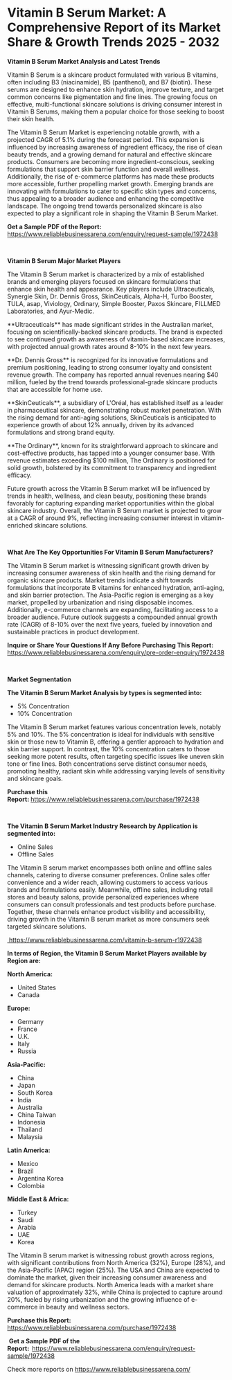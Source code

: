 <p><h1>Vitamin B Serum Market: A Comprehensive Report of its Market Share & Growth Trends 2025 - 2032</h1></p><p><strong>Vitamin B Serum Market Analysis and Latest Trends</strong></p>
<p><p>Vitamin B Serum is a skincare product formulated with various B vitamins, often including B3 (niacinamide), B5 (panthenol), and B7 (biotin). These serums are designed to enhance skin hydration, improve texture, and target common concerns like pigmentation and fine lines. The growing focus on effective, multi-functional skincare solutions is driving consumer interest in Vitamin B Serums, making them a popular choice for those seeking to boost their skin health.</p><p>The Vitamin B Serum Market is experiencing notable growth, with a projected CAGR of 5.1% during the forecast period. This expansion is influenced by increasing awareness of ingredient efficacy, the rise of clean beauty trends, and a growing demand for natural and effective skincare products. Consumers are becoming more ingredient-conscious, seeking formulations that support skin barrier function and overall wellness. Additionally, the rise of e-commerce platforms has made these products more accessible, further propelling market growth. Emerging brands are innovating with formulations to cater to specific skin types and concerns, thus appealing to a broader audience and enhancing the competitive landscape. The ongoing trend towards personalized skincare is also expected to play a significant role in shaping the Vitamin B Serum Market.</p></p>
<p><strong>Get a Sample PDF of the Report:&nbsp;</strong> <a href="https://www.reliablebusinessarena.com/enquiry/request-sample/1972438?utm_campaign=2329&utm_medium=2&utm_source=Github&utm_content=ia&utm_term=08022025&utm_id=vitamin-b-serum">https://www.reliablebusinessarena.com/enquiry/request-sample/1972438</a></p>
<p>&nbsp;</p>
<p><strong>Vitamin B Serum Major Market Players</strong></p>
<p><p>The Vitamin B Serum market is characterized by a mix of established brands and emerging players focused on skincare formulations that enhance skin health and appearance. Key players include Ultraceuticals, Synergie Skin, Dr. Dennis Gross, SkinCeuticals, Alpha-H, Turbo Booster, TULA, asap, Viviology, Ordinary, Simple Booster, Paxos Skincare, FILLMED Laboratories, and Ayur-Medic.</p><p>**Ultraceuticals** has made significant strides in the Australian market, focusing on scientifically-backed skincare products. The brand is expected to see continued growth as awareness of vitamin-based skincare increases, with projected annual growth rates around 8-10% in the next few years.</p><p>**Dr. Dennis Gross** is recognized for its innovative formulations and premium positioning, leading to strong consumer loyalty and consistent revenue growth. The company has reported annual revenues nearing $40 million, fueled by the trend towards professional-grade skincare products that are accessible for home use.</p><p>**SkinCeuticals**, a subsidiary of L'Oréal, has established itself as a leader in pharmaceutical skincare, demonstrating robust market penetration. With the rising demand for anti-aging solutions, SkinCeuticals is anticipated to experience growth of about 12% annually, driven by its advanced formulations and strong brand equity.</p><p>**The Ordinary**, known for its straightforward approach to skincare and cost-effective products, has tapped into a younger consumer base. With revenue estimates exceeding $100 million, The Ordinary is positioned for solid growth, bolstered by its commitment to transparency and ingredient efficacy.</p><p>Future growth across the Vitamin B Serum market will be influenced by trends in health, wellness, and clean beauty, positioning these brands favorably for capturing expanding market opportunities within the global skincare industry. Overall, the Vitamin B Serum market is projected to grow at a CAGR of around 9%, reflecting increasing consumer interest in vitamin-enriched skincare solutions.</p></p>
<p>&nbsp;</p>
<p><strong>What Are The Key Opportunities For Vitamin B Serum Manufacturers?</strong></p>
<p><p>The Vitamin B Serum market is witnessing significant growth driven by increasing consumer awareness of skin health and the rising demand for organic skincare products. Market trends indicate a shift towards formulations that incorporate B vitamins for enhanced hydration, anti-aging, and skin barrier protection. The Asia-Pacific region is emerging as a key market, propelled by urbanization and rising disposable incomes. Additionally, e-commerce channels are expanding, facilitating access to a broader audience. Future outlook suggests a compounded annual growth rate (CAGR) of 8-10% over the next five years, fueled by innovation and sustainable practices in product development.</p></p>
<p><strong>Inquire or Share Your Questions If Any Before Purchasing This Report:</strong> <a href="https://www.reliablebusinessarena.com/enquiry/pre-order-enquiry/1972438?utm_campaign=2329&utm_medium=2&utm_source=Github&utm_content=ia&utm_term=08022025&utm_id=vitamin-b-serum">https://www.reliablebusinessarena.com/enquiry/pre-order-enquiry/1972438</a></p>
<p>&nbsp;</p>
<p><strong>Market Segmentation</strong></p>
<p><strong>The Vitamin B Serum Market Analysis by types is segmented into:</strong></p>
<p><ul><li>5% Concentration</li><li>10% Concentration</li></ul></p>
<p><p>The Vitamin B Serum market features various concentration levels, notably 5% and 10%. The 5% concentration is ideal for individuals with sensitive skin or those new to Vitamin B, offering a gentler approach to hydration and skin barrier support. In contrast, the 10% concentration caters to those seeking more potent results, often targeting specific issues like uneven skin tone or fine lines. Both concentrations serve distinct consumer needs, promoting healthy, radiant skin while addressing varying levels of sensitivity and skincare goals.</p></p>
<p><strong>Purchase this Report:&nbsp;</strong><a href="https://www.reliablebusinessarena.com/purchase/1972438?utm_campaign=2329&utm_medium=2&utm_source=Github&utm_content=ia&utm_term=08022025&utm_id=vitamin-b-serum">https://www.reliablebusinessarena.com/purchase/1972438</a></p>
<p>&nbsp;</p>
<p><strong>The Vitamin B Serum Market Industry Research by Application is segmented into:</strong></p>
<p><ul><li>Online Sales</li><li>Offline Sales</li></ul></p>
<p><p>The Vitamin B serum market encompasses both online and offline sales channels, catering to diverse consumer preferences. Online sales offer convenience and a wider reach, allowing customers to access various brands and formulations easily. Meanwhile, offline sales, including retail stores and beauty salons, provide personalized experiences where consumers can consult professionals and test products before purchase. Together, these channels enhance product visibility and accessibility, driving growth in the Vitamin B serum market as more consumers seek targeted skincare solutions.</p></p>
<p><a href="https://www.reliablebusinessarena.com/vitamin-b-serum-r1972438?utm_campaign=2329&utm_medium=2&utm_source=Github&utm_content=ia&utm_term=08022025&utm_id=vitamin-b-serum">&nbsp;https://www.reliablebusinessarena.com/vitamin-b-serum-r1972438</a></p>
<p><strong>In terms of Region, the Vitamin B Serum Market Players available by Region are:</strong></p>
<p>
    <p> <strong> North America: </strong>
        <ul>
            <li>United States</li>
            <li>Canada</li>
        </ul>
        </p> 
    <p> <strong> Europe: </strong>
        <ul>
            <li>Germany</li>
            <li>France</li>
            <li>U.K.</li>
            <li>Italy</li>
            <li>Russia</li>
        </ul>
        </p> 
    <p> <strong> Asia-Pacific: </strong>
        <ul>
            <li>China</li>
            <li>Japan</li>
            <li>South Korea</li>
            <li>India</li>
            <li>Australia</li>
            <li>China Taiwan</li>
            <li>Indonesia</li>
            <li>Thailand</li>
            <li>Malaysia</li>
        </ul>
        </p> 
    <p> <strong> Latin America: </strong>
        <ul>
            <li>Mexico</li>
            <li>Brazil</li>
            <li>Argentina Korea</li>
            <li>Colombia</li>
        </ul>
        </p> 
    <p> <strong> Middle East & Africa: </strong>
        <ul>
            <li>Turkey</li>
            <li>Saudi</li>
            <li>Arabia</li>
            <li>UAE</li>
            <li>Korea</li>
        </ul>
    </p>
    </p>
<p><p>The Vitamin B serum market is witnessing robust growth across regions, with significant contributions from North America (32%), Europe (28%), and the Asia-Pacific (APAC) region (25%). The USA and China are expected to dominate the market, given their increasing consumer awareness and demand for skincare products. North America leads with a market share valuation of approximately 32%, while China is projected to capture around 20%, fueled by rising urbanization and the growing influence of e-commerce in beauty and wellness sectors.</p></p>
<p><strong>Purchase this Report: </strong><a href="https://www.reliablebusinessarena.com/purchase/1972438?utm_campaign=2329&utm_medium=2&utm_source=Github&utm_content=ia&utm_term=08022025&utm_id=vitamin-b-serum">https://www.reliablebusinessarena.com/purchase/1972438</a></p>
<p>&nbsp;<strong>Get a Sample PDF of the Report:&nbsp;&nbsp;</strong><a href="https://www.reliablebusinessarena.com/enquiry/request-sample/1972438?utm_campaign=2329&utm_medium=2&utm_source=Github&utm_content=ia&utm_term=08022025&utm_id=vitamin-b-serum">https://www.reliablebusinessarena.com/enquiry/request-sample/1972438</a></p>
<p><strong></strong></p>
<p>Check more reports on <a href="https://www.reliablebusinessarena.com/?utm_campaign=2329&utm_medium=2&utm_source=Github&utm_content=ia&utm_term=08022025&utm_id=vitamin-b-serum">https://www.reliablebusinessarena.com/</a></p>